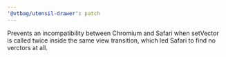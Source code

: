```yaml
---
'@vtbag/utensil-drawer': patch
---
```


Prevents an incompatibility between Chromium and Safari when setVector is called twice inside the same view transition, which led Safari to find no verctors at all.

